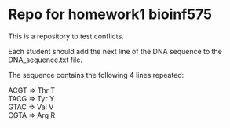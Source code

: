 # Repo for homework1 bioinf575

This is a repository to test conflicts.

Each student should add the next line of the DNA sequence to the DNA_sequence.txt file.

The sequence contains the following 4 lines repeated:<br>

ACGT => Thr T   
TACG => Tyr Y   
GTAC => Val V   
CGTA => Arg R   
